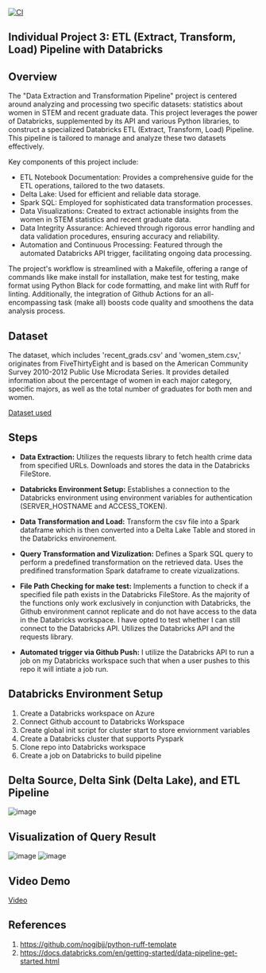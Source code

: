 [![CI](https://github.com/nogibjj/IDS706_Individual3/actions/workflows/cicd.yml/badge.svg)](https://github.com/nogibjj/IDS706_Individual3/actions/workflows/cicd.yml)

## Individual Project 3: ETL (Extract, Transform, Load) Pipeline with Databricks

## Overview 

The "Data Extraction and Transformation Pipeline" project is centered around analyzing and processing two specific datasets: statistics about women in STEM and recent graduate data. This project leverages the power of Databricks, supplemented by its API and various Python libraries, to construct a specialized Databricks ETL (Extract, Transform, Load) Pipeline. This pipeline is tailored to manage and analyze these two datasets effectively.

Key components of this project include:

- ETL Notebook Documentation: Provides a comprehensive guide for the ETL operations, tailored to the two datasets.
- Delta Lake: Used for efficient and reliable data storage.
- Spark SQL: Employed for sophisticated data transformation processes.
- Data Visualizations: Created to extract actionable insights from the women in STEM statistics and recent graduate data.
- Data Integrity Assurance: Achieved through rigorous error handling and data validation procedures, ensuring accuracy and reliability.
- Automation and Continuous Processing: Featured through the automated Databricks API trigger, facilitating ongoing data processing.

The project's workflow is streamlined with a Makefile, offering a range of commands like make install for installation, make test for testing, make format using Python Black for code formatting, and make lint with Ruff for linting. Additionally, the integration of Github Actions for an all-encompassing task (make all) boosts code quality and smoothens the data analysis process.

## Dataset 
The dataset, which includes 'recent_grads.csv' and 'women_stem.csv,' originates from FiveThirtyEight and is based on the American Community Survey 2010-2012 Public Use Microdata Series. It provides detailed information about the percentage of women in each major category, specific majors, as well as the total number of graduates for both men and women.

[Dataset used](https://github.com/fivethirtyeight/data/tree/master/college-majors)

## Steps
- **Data Extraction:**
Utilizes the requests library to fetch health crime data from specified URLs. Downloads and stores the data in the Databricks FileStore.

- **Databricks Environment Setup:**
Establishes a connection to the Databricks environment using environment variables for authentication (SERVER_HOSTNAME and ACCESS_TOKEN).

- **Data Transformation and Load:**
Transform the csv file into a Spark dataframe which is then converted into a Delta Lake Table and stored in the Databricks environement.

- **Query Transformation and Vizulization:**
Defines a Spark SQL query to perform a predefined transformation on the retrieved data. Uses the predifined transformation Spark dataframe to create vizualizations.

- **File Path Checking for make test:**
Implements a function to check if a specified file path exists in the Databricks FileStore. As the majority of the functions only work exclusively in conjunction with Databricks, the Github environment cannot replicate and do not have access to the data in the Databricks workspace. I have opted to test whether I can still connect to the Databricks API. Utilizes the Databricks API and the requests library.

- **Automated trigger via Github Push:** 
I utilize the Databricks API to run a job on my Databricks workspace such that when a user pushes to this repo it will intiate a job run.

## Databricks Environment Setup 
1. Create a Databricks workspace on Azure
2. Connect Github account to Databricks Workspace 
3. Create global init script for cluster start to store enviornment variables 
4. Create a Databricks cluster that supports Pyspark
5. Clone repo into Databricks workspace
6. Create a job on Databricks to build pipeline

## Delta Source, Delta Sink (Delta Lake), and ETL Pipeline 
![image](https://github.com/nogibjj/IDS706_Individual3/assets/141780408/433bd43e-2a55-4c2d-b596-d49844f3b55e)

## Visualization of Query Result
![image](https://github.com/nogibjj/IDS706_Individual3/assets/141780408/c07d6ef0-0beb-4bb0-abe5-0c1aefc7d58c)
![image](https://github.com/nogibjj/IDS706_Individual3/assets/141780408/4c0e61c5-d74d-4c54-9b02-23d364c5f31e)

## Video Demo
[Video](https://youtu.be/1L_0OzYDYss)

## References
1. https://github.com/nogibjj/python-ruff-template
2. https://docs.databricks.com/en/getting-started/data-pipeline-get-started.html
